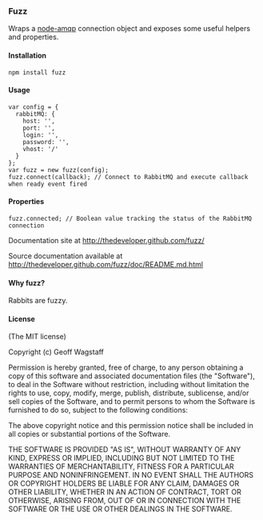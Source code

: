 ### Fuzz
Wraps a [node-amqp](https://github.com/postwait/node-amqp) connection object and exposes some useful helpers and properties.

#### Installation
    npm install fuzz

#### Usage
	var config = {
      rabbitMQ: {
	    host: '',
	    port: '',
	    login: '',
	    password: '',
	    vhost: '/'
	  }
	};
	var fuzz = new fuzz(config);
    fuzz.connect(callback); // Connect to RabbitMQ and execute callback when ready event fired

#### Properties
    fuzz.connected; // Boolean value tracking the status of the RabbitMQ connection

Documentation site at http://thedeveloper.github.com/fuzz/

Source documentation available at http://thedeveloper.github.com/fuzz/doc/README.md.html

#### Why fuzz?
Rabbits are fuzzy.

#### License

(The MIT license)

Copyright (c) Geoff Wagstaff

Permission is hereby granted, free of charge, to any person obtaining a copy of this software and associated documentation files (the "Software"), to deal in the Software without restriction, including without limitation the rights to use, copy, modify, merge, publish, distribute, sublicense, and/or sell copies of the Software, and to permit persons to whom the Software is furnished to do so, subject to the following conditions:

The above copyright notice and this permission notice shall be included in all copies or substantial portions of the Software.

THE SOFTWARE IS PROVIDED "AS IS", WITHOUT WARRANTY OF ANY KIND, EXPRESS OR IMPLIED, INCLUDING BUT NOT LIMITED TO THE WARRANTIES OF MERCHANTABILITY, FITNESS FOR A PARTICULAR PURPOSE AND NONINFRINGEMENT. IN NO EVENT SHALL THE AUTHORS OR COPYRIGHT HOLDERS BE LIABLE FOR ANY CLAIM, DAMAGES OR OTHER LIABILITY, WHETHER IN AN ACTION OF CONTRACT, TORT OR OTHERWISE, ARISING FROM, OUT OF OR IN CONNECTION WITH THE SOFTWARE OR THE USE OR OTHER DEALINGS IN THE SOFTWARE.
